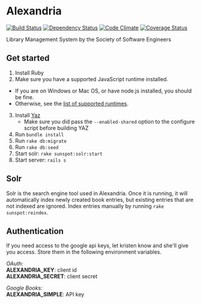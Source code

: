 Alexandria
==========
[![Build Status](https://secure.travis-ci.org/rit-sse/alexandria.png?branch=master)](http://travis-ci.org/rit-sse/alexandria)
[![Dependency Status](https://gemnasium.com/rit-sse/alexandria.png)](https://gemnasium.com/rit-sse/alexandria)
[![Code Climate](https://codeclimate.com/github/rit-sse/alexandria.png)](https://codeclimate.com/github/rit-sse/alexandria)
[![Coverage Status](https://coveralls.io/repos/rit-sse/alexandria/badge.png?branch=master)](https://coveralls.io/r/rit-sse/alexandria?branch=master)

Library Management System by the Society of Software Engineers

Get started
-----------
1. Install Ruby
2. Make sure you have a supported JavaScript runtime installed.
  * If you are on Windows or Mac OS, or have node.js installed, you should be
    fine.
  * Otherwise, see the [list of supported runtimes](https://github.com/sstephenson/execjs#readme).
3. Install [Yaz](http://www.indexdata.dk/yaz/)
	* Make sure you did pass the `--enabled-shared` option to the configure
    script before building YAZ
4. Run `bundle install`
5. Run `rake db:migrate`
6. Run `rake db:seed`
7. Start solr: `rake sunspot:solr:start`
8. Start server: `rails s`

Solr
----
Solr is the search engine tool used in Alexandria. Once it is running, it will automatically index newly created book entries, but existing entries that are not indexed are ignored. Index entries manually by running `rake sunspot:reindex`.

Authentication
--------------
If you need access to the google api keys, let kristen know and she'll give you access. 
Store them in the following environment variables.

*OAuth:*<br>
**ALEXANDRIA_KEY**: client id<br>
**ALEXANDRIA_SECRET**: client secret 

*Google Books:*<br>
**ALEXANDRIA_SIMPLE**: API key 

